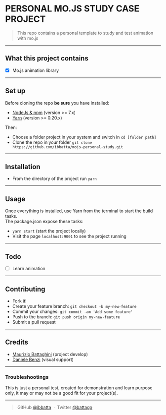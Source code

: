 # __PERSONAL MO.JS STUDY CASE PROJECT__


>This repo contains a personal template to study and test animation with mo.js

---

## __What this project contains__

- [x] Mo.js animation library


---

## __Set up__

Before cloning the repo **be sure** you have installed:

* [NodeJs & npm](http://nodejs.org/download/) (version >= 7.x)
* [Yarn](https://yarnpkg.com/en/docs/install) (version >= 0.20.x)

Then:

- Choose a folder project in your system and switch in `cd [folder path]`
- Clone the repo in your folder `git clone https://github.com/ibbatta/mojs-personal-study.git`

---

## __Installation__

- From the directory of the project run `yarn`

---

## __Usage__

Once everything is installed, use Yarn from the terminal to start the build tasks.<br>
The package.json expose these tasks:

- `yarn start` (start the project locally)
- Visit the page `localhost:9001` to see the project running

---

## __Todo__

- [ ] Learn animation


---

## __Contributing__

- Fork it!
- Create your feature branch: `git checkout -b my-new-feature`
- Commit your changes: `git commit -am 'Add some feature'`
- Push to the branch: `git push origin my-new-feature`
- Submit a pull request

---


## __Credits__

- [Maurizio Battaghini](https://github.com/ibbatta) (project develop)
- [Daniele Benzi](https://github.com/DanieleBenzi) (visual support)


---


### __Troubleshootings__ ###

This is just a personal test, created for demonstration and learn purpose only, it may or may not be a good fit for your project(s).

---


> GitHub [@ibbatta](https://github.com/ibbatta) &nbsp;&middot;&nbsp;
> Twitter [@battago](https://twitter.com/battago)
